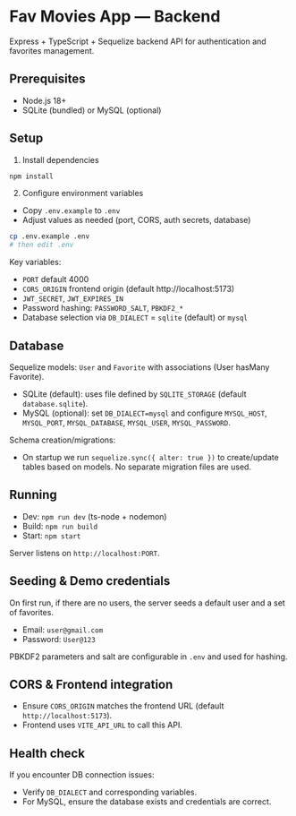 # Fav Movies App — Backend

Express + TypeScript + Sequelize backend API for authentication and favorites management.

## Prerequisites

- Node.js 18+
- SQLite (bundled) or MySQL (optional)

## Setup

1. Install dependencies

```bash
npm install
```

2. Configure environment variables

- Copy `.env.example` to `.env`
- Adjust values as needed (port, CORS, auth secrets, database)

```bash
cp .env.example .env
# then edit .env
```

Key variables:

- `PORT` default 4000
- `CORS_ORIGIN` frontend origin (default http://localhost:5173)
- `JWT_SECRET`, `JWT_EXPIRES_IN`
- Password hashing: `PASSWORD_SALT`, `PBKDF2_*`
- Database selection via `DB_DIALECT` = `sqlite` (default) or `mysql`

## Database

Sequelize models: `User` and `Favorite` with associations (User hasMany Favorite).

- SQLite (default): uses file defined by `SQLITE_STORAGE` (default `database.sqlite`).
- MySQL (optional): set `DB_DIALECT=mysql` and configure `MYSQL_HOST`, `MYSQL_PORT`, `MYSQL_DATABASE`, `MYSQL_USER`, `MYSQL_PASSWORD`.

Schema creation/migrations:

- On startup we run `sequelize.sync({ alter: true })` to create/update tables based on models. No separate migration files are used.

## Running

- Dev: `npm run dev` (ts-node + nodemon)
- Build: `npm run build`
- Start: `npm start`

Server listens on `http://localhost:PORT`.

## Seeding & Demo credentials

On first run, if there are no users, the server seeds a default user and a set of favorites.

- Email: `user@gmail.com`
- Password: `User@123`

PBKDF2 parameters and salt are configurable in `.env` and used for hashing.

## CORS & Frontend integration

- Ensure `CORS_ORIGIN` matches the frontend URL (default `http://localhost:5173`).
- Frontend uses `VITE_API_URL` to call this API.

## Health check

If you encounter DB connection issues:

- Verify `DB_DIALECT` and corresponding variables.
- For MySQL, ensure the database exists and credentials are correct.
